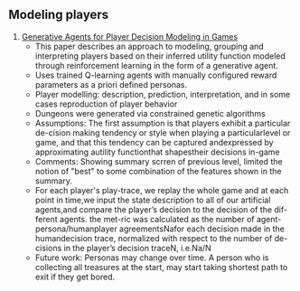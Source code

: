 ## Modeling players

1. [Generative Agents for Player Decision Modeling in Games](http://julian.togelius.com/Holmgard2014Generative.pdf)
	- This paper describes an approach to modeling, grouping and interpreting players based on their inferred utility function modeled through reinforcement learning in the form of a generative agent.
	- Uses trained Q-learning agents with manually configured reward parameters as a priori defined personas.
	- Player modelling: description, prediction, interpretation, and in some cases reproduction of player behavior 
	- Dungeons were generated via constrained genetic algorithms
	- Assumptions: The first assumption is that players exhibit a particular de-cision making tendency or style when playing a particularlevel or game, and that this tendency can be captured andexpressed  by  approximating  autility  functionthat  shapestheir  decisions  in-game
	- Comments: Showing summary scrren of previous level, limited the notion of "best" to some combination of the features shown in the summary.
	- For each player's play-trace, we replay the whole game and at each point in time,we input the state description to all of our artificial agents,and compare the player’s decision to the decision of the dif-ferent  agents. the  met-ric  was  calculated  as  the  number  of  agent-persona/humanplayer agreementsNafor each decision made in the humandecision trace, normalized with respect to the number of de-cisions  in  the  player’s  decision  traceN,  i.e.Na/N
	- Future work: Personas may change over time. A person who is collecting all treasures at the start, may start taking shortest path to exit if they get bored.